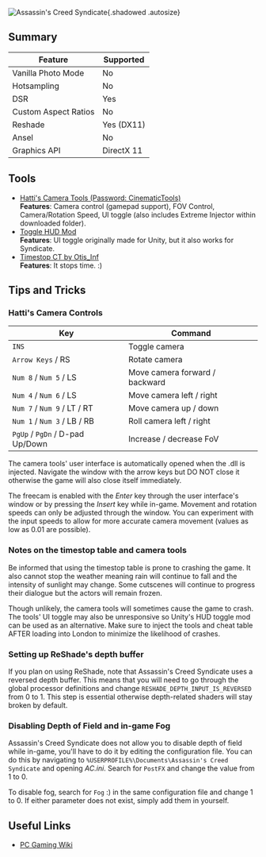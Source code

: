 ![Assassin's Creed Syndicate](Images\acsyndicate_header.png "Shot by Vikster"){.shadowed .autosize}

## Summary

Feature | Supported
--|--
Vanilla Photo Mode | No
Hotsampling | No
DSR | Yes
Custom Aspect Ratios | No
Reshade | Yes (DX11)
Ansel | No
Graphics API | DirectX 11
 
## Tools

* [Hatti's Camera Tools (Password: CinematicTools)](https://www.mediafire.com/file/e74f8n4f0p59fe3/AC-f043a6.rar/file)  
__Features__: Camera control (gamepad support), FOV Control, Camera/Rotation Speed, UI toggle (also includes Extreme Injector within downloaded folder).
* [Toggle HUD Mod](https://www.nexusmods.com/assassinscreedunity/mods/2)  
__Features__: UI toggle originally made for Unity, but it also works for Syndicate.
* [Timestop CT by Otis_Inf](..\CheatTables\ACS_TimeStop_AOB.CT)  
**Features**: It stops time. :)

## Tips and Tricks

### Hatti's Camera Controls

Key	| Command
--|--
`INS` | Toggle camera
`Arrow Keys` / RS | Rotate camera
`Num 8` / `Num 5` / LS | Move camera forward / backward
`Num 4` / `Num 6` / LS | Move camera left / right
`Num 7` / `Num 9` / LT / RT | Move camera up / down
`Num 1` / `Num 3` / LB / RB | Roll camera left / right
`PgUp` / `PgDn` / D-pad Up/Down | Increase / decrease FoV

The camera tools' user interface is automatically opened when the .dll is injected. Navigate the window with the arrow keys but DO NOT close it otherwise the game will also close itself immediately.

The freecam is enabled with the _Enter_ key through the user interface's window or by pressing the _Insert_ key while in-game. Movement and rotation speeds can only be adjusted through the window. You can experiment with the input speeds to allow for more accurate camera movement (values as low as 0.01 are possible).

### Notes on the timestop table and camera tools

Be informed that using the timestop table is prone to crashing the game. It also cannot stop the weather meaning rain will continue to fall and the intensity of sunlight may change. Some cutscenes will continue to progress their dialogue but the actors will remain frozen. 

Though unlikely, the camera tools will sometimes cause the game to crash. The tools' UI toggle may also be unresponsive so Unity's HUD toggle mod can be used as an alternative. Make sure to inject the tools and cheat table AFTER loading into London to minimize the likelihood of crashes.


### Setting up ReShade's depth buffer

If you plan on using ReShade, note that Assassin's Creed Syndicate uses a reversed depth buffer. This means that you will need to go through the global processor definitions and change `RESHADE_DEPTH_INPUT_IS_REVERSED ` from 0 to 1. This step is essential otherwise depth-related shaders will stay broken by default.

### Disabling Depth of Field and in-game Fog

Assassin's Creed Syndicate does not allow you to disable depth of field while in-game, you'll have to do it by editing the configuration file. You can do this by navigating to `%USERPROFILE%\Documents\Assassin's Creed Syndicate` and opening _AC.ini_. Search for `PostFX` and change the value from 1 to 0. 

To disable fog, search for `Fog` :) in the same configuration file and change 1 to 0. If either parameter does not exist, simply add them in yourself.

## Useful Links

* [PC Gaming Wiki](https://pcgamingwiki.com/wiki/Assassin%27s_Creed_Syndicate)

